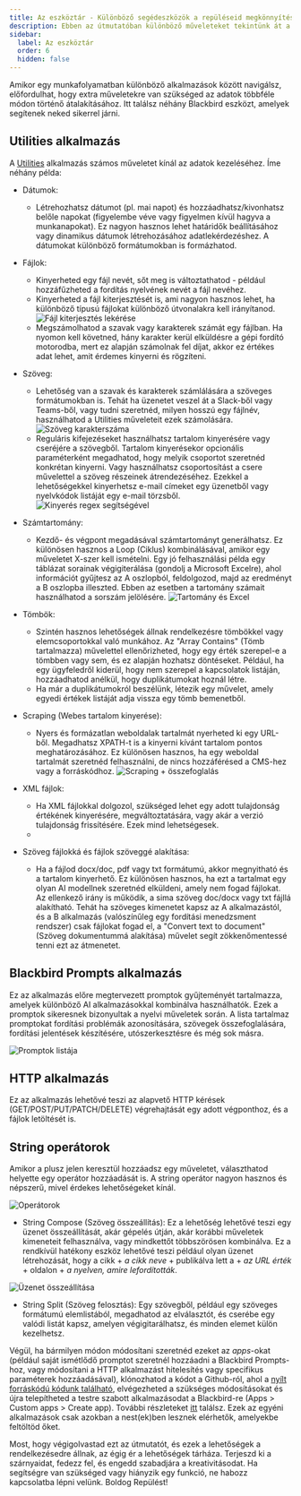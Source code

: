 ```yaml
---
title: Az eszköztár - Különböző segédeszközök a repüléseid megkönnyítésére
description: Ebben az útmutatóban különböző műveleteket tekintünk át a Blackbird előre beépített alkalmazásaiból, amelyek segítenek az adatok kinyerésében vagy átalakításában, amelyek gyakran elengedhetetlenek munkafolyamataidhoz.
sidebar:
  label: Az eszköztár
  order: 6
  hidden: false
---
```


Amikor egy munkafolyamatban különböző alkalmazások között navigálsz, előfordulhat, hogy extra műveletekre van szükséged az adatok többféle módon történő átalakításához. Itt találsz néhány Blackbird eszközt, amelyek segítenek neked sikerrel járni.

## Utilities alkalmazás

A [Utilities](https://docs.blackbird.io/apps/utilities/) alkalmazás számos műveletet kínál az adatok kezeléséhez. Íme néhány példa:

- Dátumok: 
    - Létrehozhatsz dátumot (pl. mai napot) és hozzáadhatsz/kivonhatsz belőle napokat (figyelembe véve vagy figyelmen kívül hagyva a munkanapokat). Ez nagyon hasznos lehet határidők beállításához vagy dinamikus dátumok létrehozásához adatlekérdezéshez. A dátumokat különböző formátumokban is formázhatod.
- Fájlok: 
    - Kinyerheted egy fájl nevét, sőt meg is változtathatod - például hozzáfűzheted a fordítás nyelvének nevét a fájl nevéhez. 
    - Kinyerheted a fájl kiterjesztését is, ami nagyon hasznos lehet, ha különböző típusú fájlokat különböző útvonalakra kell irányítanod. 
    ![Fájl kiterjesztés lekérése](../../../../assets/guides/toolbox/Toolbox_1.png)
    - Megszámolhatod a szavak vagy karakterek számát egy fájlban. Ha nyomon kell követned, hány karakter kerül elküldésre a gépi fordító motorodba, mert ez alapján számolnak fel díjat, akkor ez értékes adat lehet, amit érdemes kinyerni és rögzíteni. 
- Szöveg:
    - Lehetőség van a szavak és karakterek számlálására a szöveges formátumokban is. Tehát ha üzenetet veszel át a Slack-ből vagy Teams-ből, vagy tudni szeretnéd, milyen hosszú egy fájlnév, használhatod a Utilities műveleteit ezek számolására.
    ![Szöveg karakterszáma](../../../../assets/guides/toolbox/Toolbox_2.png)
    - Reguláris kifejezéseket használhatsz tartalom kinyerésére vagy cseréjére a szövegből. Tartalom kinyerésekor opcionális paraméterként megadhatod, hogy melyik csoportot szeretnéd konkrétan kinyerni. Vagy használhatsz csoportosítást a csere művelettel a szöveg részeinek átrendezéséhez. Ezekkel a lehetőségekkel kinyerhetsz e-mail címeket egy üzenetből vagy nyelvkódok listáját egy e-mail törzsből. 
    ![Kinyerés regex segítségével](../../../../assets/guides/toolbox/Toolbox_3.png)
- Számtartomány:
    - Kezdő- és végpont megadásával számtartományt generálhatsz. Ez különösen hasznos a Loop (Ciklus) kombinálásával, amikor egy műveletet X-szer kell ismételni. Egy jó felhasználási példa egy táblázat sorainak végigiterálása (gondolj a Microsoft Excelre), ahol információt gyűjtesz az A oszlopból, feldolgozod, majd az eredményt a B oszlopba illeszted. Ebben az esetben a tartomány számait használhatod a sorszám jelölésére.
    ![Tartomány és Excel](../../../../assets/guides/toolbox/Toolbox_4.png)
- Tömbök:
    - Szintén hasznos lehetőségek állnak rendelkezésre tömbökkel vagy elemcsoportokkal való munkához. Az "Array Contains" (Tömb tartalmazza) művelettel ellenőrizheted, hogy egy érték szerepel-e a tömbben vagy sem, és ez alapján hozhatsz döntéseket. Például, ha egy ügyfeledről kiderül, hogy nem szerepel a kapcsolatok listáján, hozzáadhatod anélkül, hogy duplikátumokat hoznál létre. 
    - Ha már a duplikátumokról beszélünk, létezik egy művelet, amely egyedi értékek listáját adja vissza egy tömb bemenetből. 
- Scraping (Webes tartalom kinyerése):
    - Nyers és formázatlan weboldalak tartalmát nyerheted ki egy URL-ből. Megadhatsz XPATH-t is a kinyerni kívánt tartalom pontos meghatározásához. Ez különösen hasznos, ha egy weboldal tartalmát szeretnéd felhasználni, de nincs hozzáférésed a CMS-hez vagy a forráskódhoz.
    ![Scraping + összefoglalás](../../../../assets/guides/toolbox/Toolbox_5.png)

- XML fájlok:
    - Ha XML fájlokkal dolgozol, szükséged lehet egy adott tulajdonság értékének kinyerésére, megváltoztatására, vagy akár a verzió tulajdonság frissítésére. Ezek mind lehetségesek. 
    - 
- Szöveg fájlokká és fájlok szöveggé alakítása:
    - Ha a fájlod docx/doc, pdf vagy txt formátumú, akkor megnyitható és a tartalom kinyerhető. Ez különösen hasznos, ha ezt a tartalmat egy olyan AI modellnek szeretnéd elküldeni, amely nem fogad fájlokat. Az ellenkező irány is működik, a sima szöveg doc/docx vagy txt fájllá alakítható. Tehát ha szöveges kimenetet kapsz az A alkalmazástól, és a B alkalmazás (valószínűleg egy fordítási menedzsment rendszer) csak fájlokat fogad el, a "Convert text to document" (Szöveg dokumentummá alakítása) művelet segít zökkenőmentessé tenni ezt az átmenetet. 

## Blackbird Prompts alkalmazás

Ez az alkalmazás előre megtervezett promptok gyűjteményét tartalmazza, amelyek különböző AI alkalmazásokkal kombinálva használhatók. Ezek a promptok sikeresnek bizonyultak a nyelvi műveletek során. A lista tartalmaz promptokat fordítási problémák azonosítására, szövegek összefoglalására, fordítási jelentések készítésére, utószerkesztésre és még sok másra. 

![Promptok listája](../../../../assets/guides/toolbox/Toolbox_6.png)

## HTTP alkalmazás

Ez az alkalmazás lehetővé teszi az alapvető HTTP kérések (GET/POST/PUT/PATCH/DELETE) végrehajtását egy adott végponthoz, és a fájlok letöltését is. 

## String operátorok

Amikor a plusz jelen keresztül hozzáadsz egy műveletet, választhatod helyette egy operátor hozzáadását is. A string operátor nagyon hasznos és népszerű, mivel érdekes lehetőségeket kínál.

![Operátorok](../../../../assets/guides/toolbox/Toolbox_7.png)

- String Compose (Szöveg összeállítás): Ez a lehetőség lehetővé teszi egy üzenet összeállítását, akár gépelés útján, akár korábbi műveletek kimeneteit felhasználva, vagy mindkettőt többszörösen kombinálva. Ez a rendkívül hatékony eszköz lehetővé teszi például olyan üzenet létrehozását, hogy a cikk + _a cikk neve_ + publikálva lett a + _az URL érték_ + oldalon + _a nyelven, amire lefordították_.

![Üzenet összeállítása](../../../../assets/guides/toolbox/Toolbox_8.png)

- String Split (Szöveg felosztás): Egy szövegből, például egy szöveges formátumú elemlistából, megadhatod az elválasztót, és cserébe egy valódi listát kapsz, amelyen végigitarálhatsz, és minden elemet külön kezelhetsz. 

Végül, ha bármilyen módon módosítani szeretnéd ezeket az _apps_-okat (például saját ismétlődő promptot szeretnél hozzáadni a Blackbird Prompts-hoz, vagy módosítani a HTTP alkalmazást hitelesítés vagy specifikus paraméterek hozzáadásával), klónozhatod a kódot a Github-ról, ahol a [nyílt forráskódú kódunk található](https://github.com/orgs/bb-io/repositories), elvégezheted a szükséges módosításokat és újra telepítheted a testre szabott alkalmazásodat a Blackbird-re (Apps > Custom apps > Create app). További részleteket [itt](https://docs.blackbird.io/sdk/deploying/#uploading) találsz. Ezek az egyéni alkalmazások csak azokban a nest(ek)ben lesznek elérhetők, amelyekbe feltöltöd őket. 

Most, hogy végigolvastad ezt az útmutatót, és ezek a lehetőségek a rendelkezésedre állnak, az égig ér a lehetőségek tárháza. Terjeszd ki a szárnyaidat, fedezz fel, és engedd szabadjára a kreativitásodat. Ha segítségre van szükséged vagy hiányzik egy funkció, ne habozz kapcsolatba lépni velünk. Boldog Repülést!